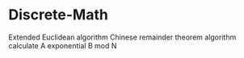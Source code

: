 # Discrete-Math
Extended Euclidean algorithm
Chinese remainder theorem algorithm
calculate A exponential B mod N

